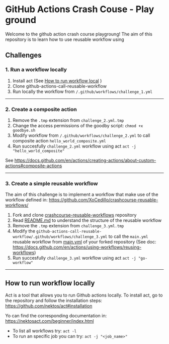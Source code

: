 # GitHub Actions Crash Couse - Play ground

Welcome to the github action crash course playgroung! The aim of this repository is to learn how to use reusable workflow using 





## Challenges

### 1. Run a workflow locally
1. Install act  (See [How to run workflow local](#how-to-run-workflow-locally) )
2. Clone github-actions-call-reusable-workflow
3. Run locally the workflow from `/.github/workflows/challenge_1.yml`


----

### 2. Create a composite action 
1. Remove the `.tmp` extension from `challenge_2.yml.tmp`
2. Change the access permissions of the goodby script: `chmod +x goodbye.sh`
3. Modify workflow from `/.github/workflows/challenge_2.yml` to call composite action `hello_world_composite.yml`
4. Run succesfully `challenge_2.yml` workflow using act `act -j "hello_world_composite"`

See https://docs.github.com/en/actions/creating-actions/about-custom-actions#composite-actions


----

### 3. Create a simple reusable workflow
The aim of this challenge is to implement a workflow that make use of the workflow defined in:
https://github.com/XoCedillo/crashcourse-reusable-workflows/

1. Fork and clone [crashcourse-reusable-workflows](https://github.com/XoCedillo/crashcourse-reusable-workflows) repository
2. Read [README.md](https://github.com/XoCedillo/crashcourse-reusable-workflows/blob/main/README.md) to understand the structure of the reusable workflow
3. Remove the `.tmp` extension from `challenge_3.yml.tmp`
4. Modify the `github-actions-call-reusable-workflow/.github/workflows/challenge_3.yml` to call the `main.yml` reusable workflow from [main.yml](https://github.com/XoCedillo/crashcourse-reusable-workflows/blob/main/.github/workflows/main.yml) of your forked repository (See doc: https://docs.github.com/en/actions/using-workflows/reusing-workflows)
4. Run succesfully `challenge_3.yml` workflow using act `act -j "go-workflow"`



----

## How to run workflow locally

Act is a tool that allows you to run Github actions locally. To install act, go to the repository and follow the installation steps:
https://github.com/nektos/act#installation


Yo can find the corresponding documentation in:
https://nektosact.com/beginner/index.html


- To list all workflows try:
```act -l```
- To run an specific job you can try:
```act -j "<job_name>"  ```
